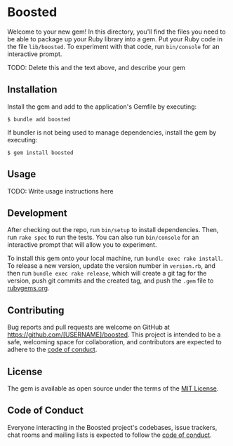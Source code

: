 # Boosted

Welcome to your new gem! In this directory, you'll find the files you need to be able to package up your Ruby library into a gem. Put your Ruby code in the file `lib/boosted`. To experiment with that code, run `bin/console` for an interactive prompt.

TODO: Delete this and the text above, and describe your gem

## Installation

Install the gem and add to the application's Gemfile by executing:

    $ bundle add boosted

If bundler is not being used to manage dependencies, install the gem by executing:

    $ gem install boosted

## Usage

TODO: Write usage instructions here

## Development

After checking out the repo, run `bin/setup` to install dependencies. Then, run `rake spec` to run the tests. You can also run `bin/console` for an interactive prompt that will allow you to experiment.

To install this gem onto your local machine, run `bundle exec rake install`. To release a new version, update the version number in `version.rb`, and then run `bundle exec rake release`, which will create a git tag for the version, push git commits and the created tag, and push the `.gem` file to [rubygems.org](https://rubygems.org).

## Contributing

Bug reports and pull requests are welcome on GitHub at https://github.com/[USERNAME]/boosted. This project is intended to be a safe, welcoming space for collaboration, and contributors are expected to adhere to the [code of conduct](https://github.com/[USERNAME]/boosted/blob/main/CODE_OF_CONDUCT.md).

## License

The gem is available as open source under the terms of the [MIT License](https://opensource.org/licenses/MIT).

## Code of Conduct

Everyone interacting in the Boosted project's codebases, issue trackers, chat rooms and mailing lists is expected to follow the [code of conduct](https://github.com/[USERNAME]/boosted/blob/main/CODE_OF_CONDUCT.md).
